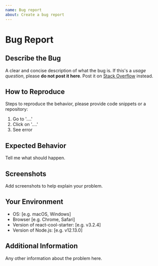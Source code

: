 ```yaml
---
name: Bug report
about: Create a bug report
---
```


# Bug Report

## Describe the Bug

A clear and concise description of what the bug is. If this's a _usage question_, please **do not post it here**. Post it on [Stack Overflow](https://stackoverflow.com/questions/tagged/reactjs) instead.

## How to Reproduce

Steps to reproduce the behavior, please provide code snippets or a repository:

1. Go to '....'
2. Click on '....'
3. See error

## Expected Behavior

Tell me what should happen.

## Screenshots

Add screenshots to help explain your problem.

## Your Environment

- OS: [e.g. macOS, Windows]
- Browser [e.g. Chrome, Safari]
- Version of react-cool-starter: [e.g. v3.2.4]
- Version of Node.js: [e.g. v12.13.0]

## Additional Information

Any other information about the problem here.
